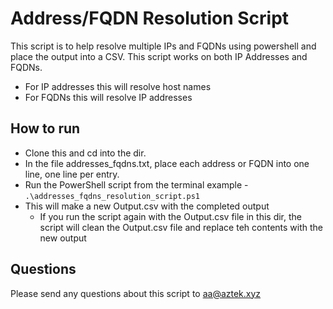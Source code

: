 # Address/FQDN Resolution Script
This script is to help resolve multiple IPs and FQDNs using powershell and place the output into a CSV.
This script works on both IP Addresses and FQDNs.

* For IP addresses this will resolve host names
* For FQDNs this will resolve IP addresses

## How to run
* Clone this and cd into the dir.
* In the file addresses_fqdns.txt, place each address or FQDN into one line, one line per entry.
* Run the PowerShell script from the terminal example - `.\addresses_fqdns_resolution_script.ps1`
* This will make a new Output.csv with the completed output
  * If you run the script again with the Output.csv file in this dir, the script will clean the Output.csv file and replace teh contents with the new output

## Questions
Please send any questions about this script to aa@aztek.xyz
